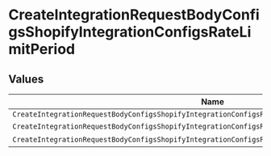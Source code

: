 # CreateIntegrationRequestBodyConfigsShopifyIntegrationConfigsRateLimitPeriod


## Values

| Name                                                                                                | Value                                                                                               |
| --------------------------------------------------------------------------------------------------- | --------------------------------------------------------------------------------------------------- |
| `CreateIntegrationRequestBodyConfigsShopifyIntegrationConfigsRateLimitPeriodLessThanNilGreaterThan` | <nil>                                                                                               |
| `CreateIntegrationRequestBodyConfigsShopifyIntegrationConfigsRateLimitPeriodMinute`                 | minute                                                                                              |
| `CreateIntegrationRequestBodyConfigsShopifyIntegrationConfigsRateLimitPeriodSecond`                 | second                                                                                              |